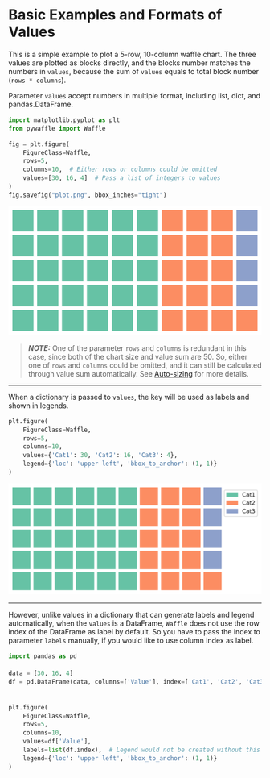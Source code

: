 # Basic Examples and Formats of Values

This is a simple example to plot a 5-row, 10-column waffle chart. The three values are plotted as blocks directly, 
and the blocks number matches the numbers in `values`, because the sum of `values` equals to total block number (`rows * columns`).

Parameter `values` accept numbers in multiple format, including list, dict, and pandas.DataFrame. 

```python
import matplotlib.pyplot as plt
from pywaffle import Waffle
```

```python
fig = plt.figure(
    FigureClass=Waffle,
    rows=5,
    columns=10,  # Either rows or columns could be omitted
    values=[30, 16, 4]  # Pass a list of integers to values
)
fig.savefig("plot.png", bbox_inches="tight")
```

<img class="img_middle" alt="With list values" src="https://raw.githubusercontent.com/gyli/PyWaffle/master/examples/docs/basic_list_values.svg?sanitize=true">

> **_NOTE:_** One of the parameter `rows` and `columns` is redundant in this case, since both of the chart size and value sum are 50. So, either one of `rows` and `columns` could be omitted, and it can still be calculated through value sum automatically. See [Auto-sizing](value_scaling_and_auto_sizing.md) for more details. 

---

When a dictionary is passed to `values`, the key will be used as labels and shown in legends.

```python
plt.figure(
    FigureClass=Waffle,
    rows=5,
    columns=10,
    values={'Cat1': 30, 'Cat2': 16, 'Cat3': 4},
    legend={'loc': 'upper left', 'bbox_to_anchor': (1, 1)}
)
```

<img class="img_middle" alt="With dict values" src="https://raw.githubusercontent.com/gyli/PyWaffle/master/examples/docs/basic_dict_values.svg?sanitize=true">

---

However, unlike values in a dictionary that can generate labels and legend automatically, when the `values` is a DataFrame, `Waffle` does not use the row index of the DataFrame as label by default. So you have to pass the index to parameter `labels` manually, if you would like to use column index as label.

```python
import pandas as pd

data = [30, 16, 4]
df = pd.DataFrame(data, columns=['Value'], index=['Cat1', 'Cat2', 'Cat3'])


plt.figure(
    FigureClass=Waffle,
    rows=5,
    columns=10,
    values=df['Value'],
    labels=list(df.index),  # Legend would not be created without this line
    legend={'loc': 'upper left', 'bbox_to_anchor': (1, 1)}
)
```
